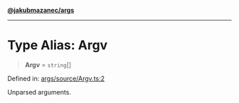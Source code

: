 [**@jakubmazanec/args**](../README.md)

---

# Type Alias: Argv

> **Argv** = `string`[]

Defined in:
[args/source/Argv.ts:2](https://github.com/jakubmazanec/tools/blob/026d472564678641afd0039e9c07d936f221ca46/packages/args/source/Argv.ts#L2)

Unparsed arguments.
